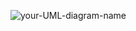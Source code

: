 ![your-UML-diagram-name](http://www.plantuml.com/plantuml/proxy?cache=no&src=https://github.com/farshadff/scrapy-docs/blob/main/system.puml)
